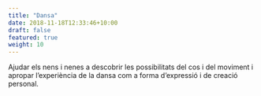 ```yaml
---
title: "Dansa"
date: 2018-11-18T12:33:46+10:00
draft: false
featured: true
weight: 10
---
```


Ajudar els nens i nenes a descobrir les possibilitats del cos i del moviment i apropar l’experiència de la dansa com a forma d’expressió i de creació personal.
